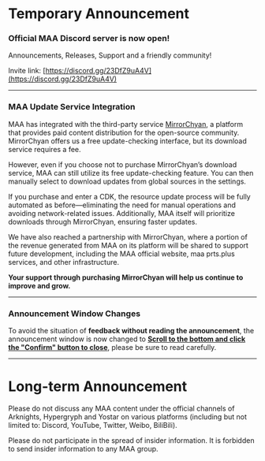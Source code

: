 # Temporary Announcement
### Official MAA Discord server is now open!

Announcements, Releases, Support and a friendly community!

Invite link: [https://discord.gg/23DfZ9uA4V](https://discord.gg/23DfZ9uA4V)

---

### MAA Update Service Integration

MAA has integrated with the third-party service [MirrorChyan](https://mirrorchyan.com), a platform that provides paid content distribution for the open-source community. MirrorChyan offers us a free update-checking interface, but its download service requires a fee.

However, even if you choose not to purchase MirrorChyan’s download service, MAA can still utilize its free update-checking feature. You can then manually select to download updates from global sources in the settings.

If you purchase and enter a CDK, the resource update process will be fully automated as before—eliminating the need for manual operations and avoiding network-related issues. Additionally, MAA itself will prioritize downloads through MirrorChyan, ensuring faster updates.

We have also reached a partnership with MirrorChyan, where a portion of the revenue generated from MAA on its platform will be shared to support future development, including the MAA official website, maa prts.plus services, and other infrastructure.

**Your support through purchasing MirrorChyan will help us continue to improve and grow.**

---

### Announcement Window Changes

To avoid the situation of **feedback without reading the announcement**, the announcement window is now changed to <u>**Scroll to the bottom and click the "Confirm" button to close**</u>, please be sure to read carefully.

----

# Long-term Announcement

Please do not discuss any MAA content under the official channels of Arknights, Hypergryph and Yostar on various platforms (including but not limited to: Discord, YouTube, Twitter, Weibo, BiliBili).

Please do not participate in the spread of insider information.
It is forbidden to send insider information to any MAA group.
